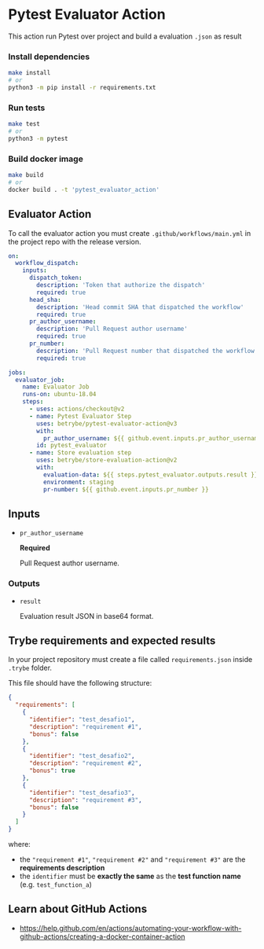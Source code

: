 # Pytest Evaluator Action

This action run Pytest over project and build a evaluation `.json` as result

### Install dependencies

```sh
make install
# or
python3 -m pip install -r requirements.txt
```

### Run tests

```sh
make test
# or
python3 -m pytest
```

### Build docker image

```sh
make build
# or
docker build . -t 'pytest_evaluator_action'
```

## Evaluator Action

To call the evaluator action you must create `.github/workflows/main.yml` in the project repo with the release version.

```yml
on:
  workflow_dispatch:
    inputs:
      dispatch_token:
        description: 'Token that authorize the dispatch'
        required: true
      head_sha:
        description: 'Head commit SHA that dispatched the workflow'
        required: true
      pr_author_username:
        description: 'Pull Request author username'
        required: true
      pr_number:
        description: 'Pull Request number that dispatched the workflow'
        required: true

jobs:
  evaluator_job:
    name: Evaluator Job
    runs-on: ubuntu-18.04
    steps:
      - uses: actions/checkout@v2
      - name: Pytest Evaluator Step
        uses: betrybe/pytest-evaluator-action@v3
        with:
          pr_author_username: ${{ github.event.inputs.pr_author_username }}
        id: pytest_evaluator
      - name: Store evaluation step
        uses: betrybe/store-evaluation-action@v2
        with:
          evaluation-data: ${{ steps.pytest_evaluator.outputs.result }}
          environment: staging
          pr-number: ${{ github.event.inputs.pr_number }}

```

## Inputs

- `pr_author_username`

  **Required**

  Pull Request author username.

### Outputs

- `result`

  Evaluation result JSON in base64 format.

## Trybe requirements and expected results

In your project repository must create a file called `requirements.json` inside `.trybe` folder.

This file should have the following structure:

```json
{
  "requirements": [
    {
      "identifier": "test_desafio1",
      "description": "requirement #1",
      "bonus": false
    },
    {
      "identifier": "test_desafio2",
      "description": "requirement #2",
      "bonus": true
    },
    {
      "identifier": "test_desafio3",
      "description": "requirement #3",
      "bonus": false
    }
  ]
}
```

where:
- the `"requirement #1"`, `"requirement #2"` and `"requirement #3"` are the **requirements description**
- the `identifier` must be **exactly the same** as the **test function name** (e.g. `test_function_a`)

## Learn about GitHub Actions

- https://help.github.com/en/actions/automating-your-workflow-with-github-actions/creating-a-docker-container-action
